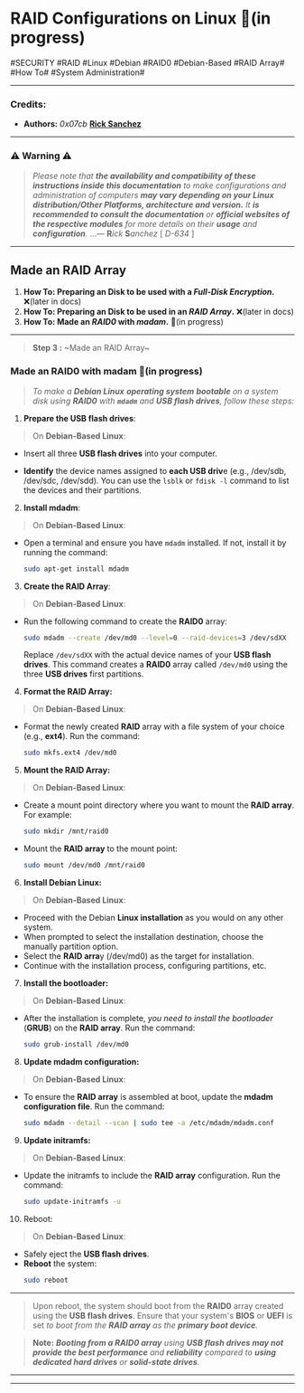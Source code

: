 # RAID Configurations on Linux 🚧(in progress)
#SECURITY #RAID #Linux #Debian #RAID0
#Debian-Based #RAID Array# #How To# #System Administration#
- - -
### **Credits:**
* **Authors:** *0x07cb* [**Rick Sanchez**](https://github.com/0x07cb)
- - -
### ⚠️ **Warning** ⚠️
> _Please note that **the availability and compatibility of these instructions inside this documentation** to make configurations and administration of computers **may vary depending on your Linux distribution/Other Platforms, architecture and version.**_ 
> _It **is recommended to consult the documentation** or **official websites of the respective modules** for more details on their **usage** and **configuration**._
> …— **R**_ick_ **S**_anchez_  [ *D-634* ]
- - -

## Made an RAID Array
1. **How To: Preparing an Disk to be used with a _Full-Disk Encryption_.** ❌(later in docs)
2. **How To: Preparing an Disk to be used in an _RAID Array_.** ❌(later in docs)
3. **How To: Made an _RAID0_ with _madam_.** 🚧(in progress)


- - -
>  **Step 3 :** ~Made an RAID Array~
### Made an RAID0 with madam 🚧(in progress)

> *To make a **Debian Linux** **operating system** **bootable** on a system disk using **RAID0** with **`mdadm`** and **USB flash drives**, follow these steps:*

1. **Prepare the USB flash drives**:
> On **Debian-Based Linux**:
* Insert all three **USB flash drives** into your computer.
- **Identify** the device names assigned to **each USB driv**e (e.g., /dev/sdb, /dev/sdc, /dev/sdd). You can use the `lsblk` or `fdisk -l` command to list the devices and their partitions.
  
2. **Install mdadm**:
> On **Debian-Based Linux**:
* Open a terminal and ensure you have `mdadm` installed. If not, install it by running the command:
  ```bash
  sudo apt-get install mdadm
  ```


3. **Create the RAID Array**:
> On **Debian-Based Linux**:
* Run the following command to create the **RAID0** array:
  ```bash
  sudo mdadm --create /dev/md0 --level=0 --raid-devices=3 /dev/sdXX
  ```
  
  Replace `/dev/sdXX` with the actual device names of your **USB flash drives**. This command creates a **RAID0** array called `/dev/md0` using the three **USB drives** first partitions.

4. **Format the RAID Array:**
> On **Debian-Based Linux**:
- Format the newly created **RAID** array with a file system of your choice (e.g., **ext4**). Run the command:
  ```bash
  sudo mkfs.ext4 /dev/md0
  ```

5. **Mount the RAID Array:**
> On **Debian-Based Linux**:
- Create a mount point directory where you want to mount the **RAID array**. For example:
  ```bash
  sudo mkdir /mnt/raid0
  ```
- Mount the **RAID array** to the mount point:
  ```bash
  sudo mount /dev/md0 /mnt/raid0
  ```

6. **Install Debian Linux:**
> On **Debian-Based Linux**:
- Proceed with the Debian **Linux installation** as you would on any other system.
- When prompted to select the installation destination, choose the manually partition option.
- Select the **RAID arra**y (/dev/md0) as the target for installation.
- Continue with the installation process, configuring partitions, etc.

7. **Install the bootloader:**
> On **Debian-Based Linux**:
- After the installation is complete, *you need to install the bootloader* (**GRUB**) on the **RAID array**. Run the command:
  ```bash
  sudo grub-install /dev/md0
  ```

8. **Update mdadm configuration:**
> On **Debian-Based Linux**:
- To ensure the **RAID array** is assembled at boot, update the **mdadm configuration file**. Run the command:
  ```bash
  sudo mdadm --detail --scan | sudo tee -a /etc/mdadm/mdadm.conf
  ```

9. **Update initramfs:**
> On **Debian-Based Linux**:
- Update the initramfs to include the **RAID array** configuration. Run the command:
  ```bash
  sudo update-initramfs -u
  ```

10. Reboot:
> On **Debian-Based Linux**:
* Safely eject the **USB flash drives**.
* **Reboot** the system:
  ```bash
  sudo reboot
  ```

   
- - -
> Upon reboot, the system should boot from the **RAID0** array created using the **USB flash drives**. Ensure that your system's **BIOS** or **UEFI** is set _to boot from the **RAID array** as the **primary boot device**._

> **Note:** ***Booting from a RAID0 array** using **USB flash drives may not provide the best performance** and **reliability** compared to **using dedicated hard drives** or **solid-state drives**.*
- - -

- - -
